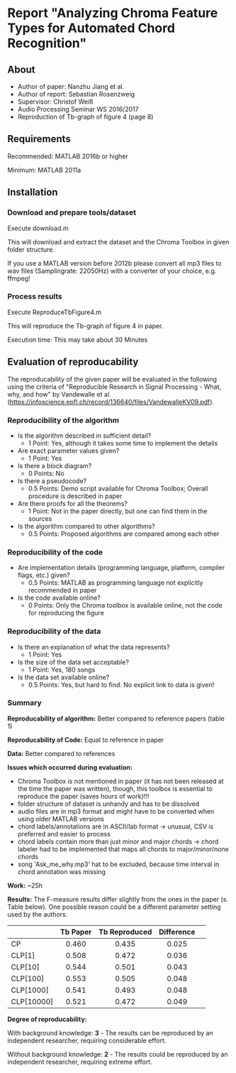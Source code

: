 # Report "Analyzing Chroma Feature Types for Automated Chord Recognition"

## About
- Author of paper: Nanzhu Jiang et al.
- Author of report: Sebastian Rosenzweig
- Supervisor: Christof Weiß
- Audio Processing Seminar WS 2016/2017
- Reproduction of Tb-graph of figure 4 (page 8)

## Requirements
Recommended: MATLAB 2016b or higher

Minimum: MATLAB 2011a

## Installation

### Download and prepare tools/dataset
Execute download.m

This will download and extract the dataset and the Chroma Toolbox in given folder structure.

If you use a MATLAB version before 2012b please convert all mp3 files to wav files (Samplingrate: 22050Hz) with a converter of your choice, e.g. ffmpeg!

### Process results
Execute ReproduceTbFigure4.m

This will reproduce the Tb-graph of figure 4 in paper.

Execution time: This may take about 30 Minutes

## Evaluation of reproducability
The reproducability of the given paper will be evaluated in the following using the criteria of "Reproducible Research in Signal Processing - What, why, and how" by Vandewalle et al. (https://infoscience.epfl.ch/record/136640/files/VandewalleKV09.pdf).

### Reproducibility of the algorithm
- Is the algorithm described in sufficient detail?
	- 1 Point: Yes, although it takes some time to implement the details 
- Are exact parameter values given?
	- 1 Point: Yes
- Is there a block diagram?
	- 0 Points: No
- Is there a pseudocode?
	- 0.5 Points: Demo script available for Chroma Toolbox; Overall procedure is described in paper
- Are there proofs for all the theorems?
	- 1 Point: Not in the paper directly, but one can find them in the sources
- Is the algorithm compared to other algorithms?
	- 0.5 Points: Proposed algorithms are compared among each other


### Reproducibility of the code
- Are implementation details (programming language, platform, compiler flags, etc.) given?
	- 0.5 Points: MATLAB as programming language not explicitly recommended in paper
- Is the code available online?
	- 0 Points: Only the Chroma toolbox is available online, not the code for reproducing the figure


### Reproducibility of the data
- Is there an explanation of what the data represents?
	- 1 Point: Yes
- Is the size of the data set acceptable?
	- 1 Point: Yes, 180 songs
- Is the data set available online?
	- 0.5 Points: Yes, but hard to find. No explicit link to data is given!


### Summary
**Reproducability of algorithm:** Better compared to reference papers (table 1)

**Reproducability of Code:** Equal to reference in paper

**Data:** Better compared to references

**Issues which occurred during evaluation:**
- Chroma Toolbox is not mentioned in paper (it has not been released at the time the paper was written), though, this toolbox is essential to reproduce the paper (saves hours of work)!!!
- folder structure of dataset is unhandy and has to be dissolved
- audio files are in mp3 format and might have to be converted when using older MATLAB versions
- chord labels/annotations are in ASCII/lab format -> unusual, CSV is preferred and easier to process
- chord labels contain more than just minor and major chords -> chord labeler had to be implemented that maps all chords to major/minor/none chords
- song 'Ask_me_why.mp3' hat to be excluded, because time interval in chord annotation was missing

**Work:** ~25h

**Results:** The F-measure results differ slightly from the ones in the paper (s. Table below). One possible reason could be a different parameter setting used by the authors.

|            | Tb Paper | Tb Reproduced | Difference |   |
|------------|:--------:|:-------------:|:----------:|---|
| CP         |   0.460  |     0.435     |    0.025   |   |
| CLP[1]     |   0.508  |     0.472     |    0.036   |   |
| CLP[10]    |   0.544  |     0.501     |    0.043   |   |
| CLP[100]   |   0.553  |     0.505     |    0.048   |   |
| CLP[1000]  |   0.541  |     0.493     |    0.048   |   |
| CLP[10000] |   0.521  |     0.472     |    0.049   |   |

**Degree of reproducability:**

With background knowledge: **3** - The results can be reproduced by an independent researcher, requiring considerable effort.

Without background knowledge: **2** - The results could be reproduced by an independent researcher, requiring extreme effort.